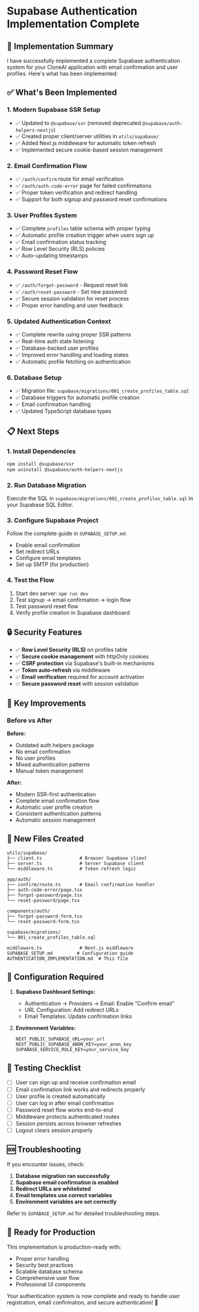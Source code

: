 # Supabase Authentication Implementation Complete

## 🎉 Implementation Summary

I have successfully implemented a complete Supabase authentication system for your CloneAI application with email confirmation and user profiles. Here's what has been implemented:

## ✅ What's Been Implemented

### 1. **Modern Supabase SSR Setup**
- ✅ Updated to `@supabase/ssr` (removed deprecated `@supabase/auth-helpers-nextjs`)
- ✅ Created proper client/server utilities in `utils/supabase/`
- ✅ Added Next.js middleware for automatic token refresh
- ✅ Implemented secure cookie-based session management

### 2. **Email Confirmation Flow**
- ✅ `/auth/confirm` route for email verification
- ✅ `/auth/auth-code-error` page for failed confirmations
- ✅ Proper token verification and redirect handling
- ✅ Support for both signup and password reset confirmations

### 3. **User Profiles System**
- ✅ Complete `profiles` table schema with proper typing
- ✅ Automatic profile creation trigger when users sign up
- ✅ Email confirmation status tracking
- ✅ Row Level Security (RLS) policies
- ✅ Auto-updating timestamps

### 4. **Password Reset Flow**
- ✅ `/auth/forgot-password` - Request reset link
- ✅ `/auth/reset-password` - Set new password
- ✅ Secure session validation for reset process
- ✅ Proper error handling and user feedback

### 5. **Updated Authentication Context**
- ✅ Complete rewrite using proper SSR patterns
- ✅ Real-time auth state listening
- ✅ Database-backed user profiles
- ✅ Improved error handling and loading states
- ✅ Automatic profile fetching on authentication

### 6. **Database Setup**
- ✅ Migration file: `supabase/migrations/001_create_profiles_table.sql`
- ✅ Database triggers for automatic profile creation
- ✅ Email confirmation handling
- ✅ Updated TypeScript database types

## 📋 Next Steps

### 1. **Install Dependencies**
```bash
npm install @supabase/ssr
npm uninstall @supabase/auth-helpers-nextjs
```

### 2. **Run Database Migration**
Execute the SQL in `supabase/migrations/001_create_profiles_table.sql` in your Supabase SQL Editor.

### 3. **Configure Supabase Project**
Follow the complete guide in `SUPABASE_SETUP.md`:
- Enable email confirmation
- Set redirect URLs
- Configure email templates
- Set up SMTP (for production)

### 4. **Test the Flow**
1. Start dev server: `npm run dev`
2. Test signup → email confirmation → login flow
3. Test password reset flow
4. Verify profile creation in Supabase dashboard

## 🔒 Security Features

- ✅ **Row Level Security (RLS)** on profiles table
- ✅ **Secure cookie management** with httpOnly cookies
- ✅ **CSRF protection** via Supabase's built-in mechanisms
- ✅ **Token auto-refresh** via middleware
- ✅ **Email verification** required for account activation
- ✅ **Secure password reset** with session validation

## 🚀 Key Improvements

### Before vs After

**Before:**
- Outdated auth helpers package
- No email confirmation
- No user profiles
- Mixed authentication patterns
- Manual token management

**After:**
- Modern SSR-first authentication
- Complete email confirmation flow
- Automatic user profile creation
- Consistent authentication patterns
- Automatic session management

## 📁 New Files Created

```
utils/supabase/
├── client.ts              # Browser Supabase client
├── server.ts              # Server Supabase client
└── middleware.ts          # Token refresh logic

app/auth/
├── confirm/route.ts       # Email confirmation handler
├── auth-code-error/page.tsx
├── forgot-password/page.tsx
└── reset-password/page.tsx

components/auth/
├── forgot-password-form.tsx
└── reset-password-form.tsx

supabase/migrations/
└── 001_create_profiles_table.sql

middleware.ts              # Next.js middleware
SUPABASE_SETUP.md         # Configuration guide
AUTHENTICATION_IMPLEMENTATION.md  # This file
```

## 🔧 Configuration Required

1. **Supabase Dashboard Settings:**
   - Authentication → Providers → Email: Enable "Confirm email"
   - URL Configuration: Add redirect URLs
   - Email Templates: Update confirmation links

2. **Environment Variables:**
   ```env
   NEXT_PUBLIC_SUPABASE_URL=your_url
   NEXT_PUBLIC_SUPABASE_ANON_KEY=your_anon_key
   SUPABASE_SERVICE_ROLE_KEY=your_service_key
   ```

## 🧪 Testing Checklist

- [ ] User can sign up and receive confirmation email
- [ ] Email confirmation link works and redirects properly
- [ ] User profile is created automatically
- [ ] User can log in after email confirmation
- [ ] Password reset flow works end-to-end
- [ ] Middleware protects authenticated routes
- [ ] Session persists across browser refreshes
- [ ] Logout clears session properly

## 🆘 Troubleshooting

If you encounter issues, check:

1. **Database migration ran successfully**
2. **Supabase email confirmation is enabled**
3. **Redirect URLs are whitelisted**
4. **Email templates use correct variables**
5. **Environment variables are set correctly**

Refer to `SUPABASE_SETUP.md` for detailed troubleshooting steps.

## 🎯 Ready for Production

This implementation is production-ready with:
- Proper error handling
- Security best practices
- Scalable database schema
- Comprehensive user flow
- Professional UI components

Your authentication system is now complete and ready to handle user registration, email confirmation, and secure authentication! 🚀
